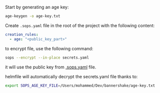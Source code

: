 Start by generating an age key:
```bash
age-keygen -o age-key.txt
```

Create `.sops.yaml` file in the root of the project with the following content:
```yaml
creation_rules:
  - age: "<public_key_part>"
```

to encrypt file, use the following command:

```bash
sops --encrypt --in-place secrets.yaml
```

it will use the public key from [.sops.yaml](../.sops.yaml) file.

helmfile will automatically decrypt the secrets.yaml file thanks to: 

```bash
export SOPS_AGE_KEY_FILE=/Users/mohammed/Dev/bannershake/age-key.txt
```